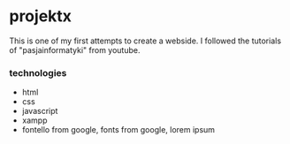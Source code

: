 # projektx
This is one of my first attempts to create a webside. I followed the tutorials of "pasjainformatyki" from youtube. 
### technologies
* html
* css
* javascript
* xampp
* fontello from google, fonts from google, lorem ipsum
